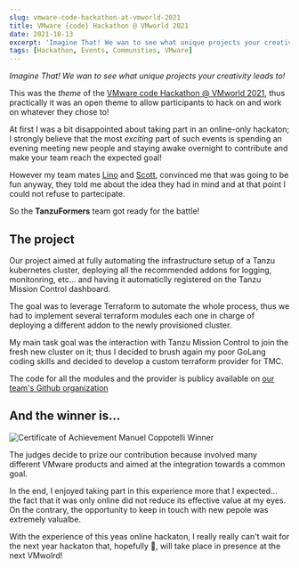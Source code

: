 ```yaml
---
slug: vmware-code-hackathon-at-vmworld-2021
title: VMware {code} Hackathon @ VMworld 2021
date: 2021-10-13
excerpt: 'Imagine That! We wan to see what unique projects your creativity leads to!'
tags: [Hackathon, Events, Communities, VMware]
---
```


<script>
  import Image from "$lib/components/base/image.svelte";
  import MarkerHighlight from "$lib/components/style/marker-highlight.svelte";
</script>

_<MarkerHighlight>Imagine That!</MarkerHighlight> We wan to see what unique
projects your creativity leads to!_

This was the _theme_ of the [VMware code Hackathon @ VMworld 2021](https://blogs.vmware.com/code/2021/08/19/vmware-code-hackathon-vmworld-2021/),
thus practically it was an open theme to allow participants to hack on and work
on whatever they chose to!

At first I was a bit disappointed about taking part in an online-only hackaton;
I strongly believe that the most _exciting_ part of such events is spending an
evening meeting new people and staying awake overnight to contribute and make
your team reach the expected goal!

However my team mates [Lino](https://twitter.com/linotelera) and
[Scott](https://twitter.com/VRAbbi_IL), convinced me that was going to be fun
anyway, they told me about the idea they had in mind and at that point I could
not refuse to partecipate.

So the **TanzuFormers** team got ready for the battle!

## The project

Our project aimed at fully automating the infrastructure setup of a Tanzu
kubernetes cluster, deploying all the recommended addons for logging,
monitonring, etc... and having it automaticlly registered on the Tanzu Mission
Control dashboard.

The goal was to leverage Terraform to automate the whole process, thus we had to
implement several terraform modules each one in charge of deploying a different
addon to the newly provisioned cluster.

My main task goal was the interaction with Tanzu Mission Control to join the
fresh new cluster on it; thus I decided to brush again my poor GoLang coding
skills and decided to develop a custom terraform provider for TMC.

The code for all the modules and the provider is publicy available on [our team's
Github organization](https://github.com/tanzuformers)

## And the winner is...

<Image
  path="posts/{slug}"
  filename="certificate"
  alt="Certificate of Achievement Manuel Coppotelli Winner"
/>

The judges decide to prize our contribution because involved many different
VMware products and aimed at the integration towards a common goal.

In the end, I enjoyed taking part in this experience more that I expected... the
fact that it was only online did not reduce its effective value at my eyes.
On the contrary, the opportunity to keep in touch with new pepole was extremely
valualbe.

With the experience of this yeas online hackaton, I really really can't wait for
the next year hackaton that, hopefully 🤞, will take place in presence at the
next VMwolrd!

